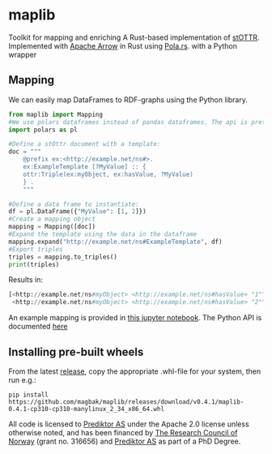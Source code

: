 # maplib
Toolkit for mapping and enriching 
A Rust-based implementation of [stOTTR](https://dev.spec.ottr.xyz/stOTTR/). Implemented with [Apache Arrow](https://arrow.apache.org/) in Rust using [Pola.rs](https://www.pola.rs/). with a Python wrapper

## Mapping
We can easily map DataFrames to RDF-graphs using the Python library. 
```python
from maplib import Mapping
#We use polars dataframes instead of pandas dataframes. The api is pretty similar.
import polars as pl

#Define a stOttr document with a template:
doc = """
    @prefix ex:<http://example.net/ns#>.
    ex:ExampleTemplate [?MyValue] :: {
    ottr:Triple(ex:myObject, ex:hasValue, ?MyValue)
    } .
    """

#Define a data frame to instantiate:
df = pl.DataFrame({"MyValue": [1, 2]})
#Create a mapping object
mapping = Mapping([doc])
#Expand the template using the data in the dataframe
mapping.expand("http://example.net/ns#ExampleTemplate", df)
#Export triples
triples = mapping.to_triples()
print(triples)
```

Results in:
```python
[<http://example.net/ns#myObject> <http://example.net/ns#hasValue> "1"^^<http://www.w3.org/2001/XMLSchema#long>, 
 <http://example.net/ns#myObject> <http://example.net/ns#hasValue> "2"^^<http://www.w3.org/2001/XMLSchema#long>]
```

An example mapping is provided in [this jupyter notebook](https://github.com/magbak/maplib/tree/main/doc/rds_mapping.ipynb).
The Python API is documented [here](https://github.com/magbak/maplib/tree/main/doc/python_mapper_api.md)

## Installing pre-built wheels
From the latest [release](https://github.com/magbak/maplib/releases), copy the appropriate .whl-file for your system, then run e.g.:
```shell
pip install https://github.com/magbak/maplib/releases/download/v0.4.1/maplib-0.4.1-cp310-cp310-manylinux_2_34_x86_64.whl
```

All code is licensed to [Prediktor AS](https://www.prediktor.com/) under the Apache 2.0 license unless otherwise noted, and has been financed by [The Research Council of Norway](https://www.forskningsradet.no/en/) (grant no. 316656) and [Prediktor AS](https://www.prediktor.com/) as part of a PhD Degree.  
